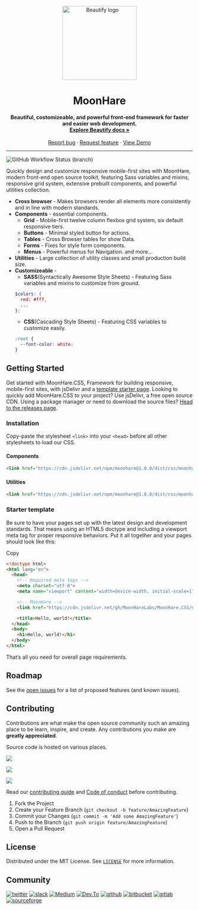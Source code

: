 <p align="center">
  <a href="#nolink">
    <img src="https://github.com/MoonHareLabs.png" alt="Beautify logo" width="200" height="200">
  </a>
</p>

<h1 align="center">MoonHare</h3>

<p align="center">
  <b>Beautiful, costomizeable, and powerful front-end framework for faster and easier web development.</b>
  <br>
  <a href="#docs"><strong>Explore Beautify docs »</strong></a>
  <br>
  <br>
  <a href="https://github.com/beautifycss/Beautify/issues/new?template=bug_report.md">Report bug</a>
  ·
  <a href="https://github.com/beautifycss/Beautify/issues/new?template=feature_request.md">Request feature</a>
  ·
  <a href="#demo">View Demo</a>
</p>

<hr>

![GitHub Workflow Status (branch)](https://img.shields.io/github/workflow/status/moonharelabs/moonhare/Build/main?logo=github&style=for-the-badge)

Quickly design and customize responsive mobile-first sites with MoonHare, modern front-end open source toolkit, featuring Sass variables and mixins, responsive grid system, extensive prebuilt components, and powerful utilities collection.

- **Cross browser** - Makes browsers render all elements more consistently and in line with modern standards.
- **Components** - essential components.
  - **Grid** - Mobile-first twelve column flexbox grid system, six default responsive tiers.
  - **Buttons** - Minimal styled button for actions.
  - **Tables** - Cross Browser tables for show Data.
  - **Forms** - Fixes for style form components.
  - **Menus** - Powerful menus for Navigation.
  and more...
- **Utilities** - Large collection of utility classes and small production build size.
- **Customizeable** -
  - **SASS**(Syntactically Awesome Style Sheets) - Featuring Sass variables and mixins to customize from ground.
  ```scss
  $colors: (
    red: #fff,
    ...
  };
  ```
  - **CSS**(Cascading Style Sheets) - Featuring CSS variables to customize easily.
  ```css
  :root {
    --font-color: white;
  }
  ```

<!-- GETTING STARTED -->
## Getting Started

Get started with MoonHare.CSS, Framework for building responsive, mobile-first sites, with jsDelivr and a [template starter page](#starter-template).
Looking to quickly add MoonHare.CSS to your project? Use jsDelivr, a free open source CDN. Using a package manager or need to download the source files? [Head to the releases page](https://github.com/MoonHareLabs/MoonHare/releases).


### Installation
Copy-paste the stylesheet  `<link>`  into your  `<head>`  before all other stylesheets to load our CSS.

#### Components
```html
<link href="https://cdn.jsdelivr.net/npm/moonhare@1.0.0/dist/css/moonhare.css" rel="stylesheet" crossorigin="anonymous">
```

#### Utilities
```html
<link href="https://cdn.jsdelivr.net/npm/moonhare@1.0.0/dist/css/moonhare-utilities.css" rel="stylesheet" crossorigin="anonymous">
```

### Starter template

Be sure to have your pages set up with the latest design and development standards. That means using an HTML5 doctype and including a viewport meta tag for proper responsive behaviors. Put it all together and your pages should look like this:

Copy

```html
<!doctype html>
<html lang="en">
  <head>
    <!-- Required meta tags -->
    <meta charset="utf-8">
    <meta name="viewport" content="width=device-width, initial-scale=1">

    <!-- MoonHare -->
    <link href="https://cdn.jsdelivr.net/gh/MoonHareLabs/MoonHare.CSS/dist/css/moonhare.min.css" rel="stylesheet" crossorigin="anonymous">

    <title>Hello, world!</title>
  </head>
  <body>
    <h1>Hello, world!</h1>
  </body>
</html>

```

That’s all you need for overall page requirements.


<!-- ROADMAP -->
## Roadmap

See the [open issues](https://github.com/beautifycss/Beautify/issues) for a list of proposed features (and known issues).



<!-- CONTRIBUTING -->
## Contributing

Contributions are what make the open source community such an amazing place to be learn, inspire, and create. Any contributions you make are **greatly appreciated**.

Source code is hosted on various places.

[![](https://img.shields.io/badge/Bitbucket-e6e6e6?style=for-the-badge&logo=bitbucket&logoColor=blue)](https://bitbucket.org/moonharelabs/)

[![](https://img.shields.io/badge/GitLab-330F63?style=for-the-badge&logo=gitlab)](https://gitlab.com/moonharelabs/)

[![](https://img.shields.io/badge/sourceforge-330F63?style=for-the-badge&logo=sourceforge)](https://sourceforge.net/projects/moonhare-css/)

Read our [contributing guide](https://github.com/beautifycss/Beautify/blob/main/CONTRIBUTING.md) and [Code of conduct](https://github.com/beautifycss/Beautify/blob/main/CODE_OF_CONDUCT.md) before contributing.
1. Fork the Project
2. Create your Feature Branch (`git checkout -b feature/AmazingFeature`)
3. Commit your Changes (`git commit -m 'Add some AmazingFeature'`)
4. Push to the Branch (`git push origin feature/AmazingFeature`)
5. Open a Pull Request

<!-- LICENSE -->
## License

Distributed under the MIT License. See [`LICENSE`](https://github.com/beautifycss/Beautify/blob/main/LICENSE) for more information.

<!-- COMMUNITY -->
## Community

[![twitter](https://img.shields.io/badge/Twitter-1DA1F2?style=for-the-badge&logo=twitter&logoColor=white)](https://twitter.com/harelabs/)
[![slack](https://img.shields.io/badge/Slack-4A154B?style=for-the-badge&logo=slack&logoColor=white)](https://twitter.com/harelabs/)
[![Medium](https://img.shields.io/badge/Medium-12100E?style=for-the-badge&logo=medium&logoColor=white)](https://medium.com/@moonharelabs)
[![Dev.To](https://img.shields.io/badge/dev.to-0A0A0A?style=for-the-badge&logo=medium&logoColor=white)](https://medium.com/@moonharelabs)
[![github](https://img.shields.io/badge/GitHub-100000?style=for-the-badge&logo=github&logoColor=white)](https://github.com/MoonHareLabs/MoonHare)
[![bitbucket](https://img.shields.io/badge/Bitbucket-33ffff?style=for-the-badge&logo=bitbucket&logoColor=blue)](https://bitbucket.org/moonharelabs/)
[![gitlab](https://img.shields.io/badge/GitLab-330F63?style=for-the-badge&logo=gitlab)](https://gitlab.com/moonharelabs/)
[![sourceforge](https://img.shields.io/badge/sourceforge-330F63?style=for-the-badge&logo=sourceforge)](https://sourceforge.net/projects/moonhare-css/)
